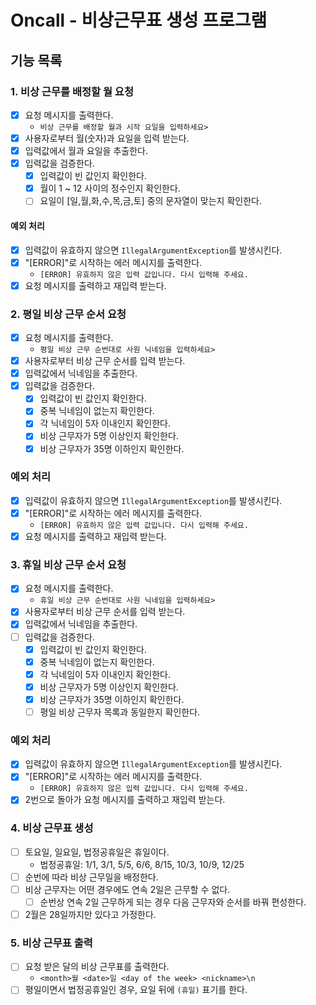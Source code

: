# Oncall - 비상근무표 생성 프로그램

## 기능 목록
### 1. 비상 근무를 배정할 월 요청
- [x] 요청 메시지를 출력한다.
  - `비상 근무를 배정할 월과 시작 요일을 입력하세요> `
- [x] 사용자로부터 월(숫자)과 요일을 입력 받는다.
- [x] 입력값에서 월과 요일을 추출한다.
- [x] 입력값을 검증한다.
  - [x] 입력값이 빈 값인지 확인한다.
  - [x] 월이 1 ~ 12 사이의 정수인지 확인한다.
  - [ ] 요일이 [일,월,화,수,목,금,토] 중의 문자열이 맞는지 확인한다.
#### 예외 처리
- [x] 입력값이 유효하지 않으면 `IllegalArgumentException`를 발생시킨다.
- [x] "[ERROR]"로 시작하는 에러 메시지를 출력한다.
  - `[ERROR] 유효하지 않은 입력 값입니다. 다시 입력해 주세요.`
- [x] 요청 메시지를 출력하고 재입력 받는다.

### 2. 평일 비상 근무 순서 요청
- [x] 요청 메시지를 출력한다.
  - `평일 비상 근무 순번대로 사원 닉네임을 입력하세요> `
- [x] 사용자로부터 비상 근무 순서를 입력 받는다.
- [x] 입력값에서 닉네임을 추출한다.
- [x] 입력값을 검증한다.
  - [x] 입력값이 빈 값인지 확인한다.
  - [x] 중복 닉네임이 없는지 확인한다.
  - [x] 각 닉네임이 5자 이내인지 확인한다.
  - [x] 비상 근무자가 5명 이상인지 확인한다.
  - [x] 비상 근무자가 35명 이하인지 확인한다.
### 예외 처리
- [x] 입력값이 유효하지 않으면 `IllegalArgumentException`를 발생시킨다.
- [x] "[ERROR]"로 시작하는 에러 메시지를 출력한다.
  - `[ERROR] 유효하지 않은 입력 값입니다. 다시 입력해 주세요.`
- [x] 요청 메시지를 출력하고 재입력 받는다.

### 3. 휴일 비상 근무 순서 요청
- [x] 요청 메시지를 출력한다.
  - `휴일 비상 근무 순번대로 사원 닉네임을 입력하세요> `
- [x] 사용자로부터 비상 근무 순서를 입력 받는다.
- [x] 입력값에서 닉네임을 추출한다.
- [ ] 입력값을 검증한다.
  - [x] 입력값이 빈 값인지 확인한다.
  - [x] 중복 닉네임이 없는지 확인한다.
  - [x] 각 닉네임이 5자 이내인지 확인한다.
  - [x] 비상 근무자가 5명 이상인지 확인한다.
  - [x] 비상 근무자가 35명 이하인지 확인한다.
  - [ ] 평일 비상 근무자 목록과 동일한지 확인한다.
### 예외 처리
- [x] 입력값이 유효하지 않으면 `IllegalArgumentException`를 발생시킨다.
- [x] "[ERROR]"로 시작하는 에러 메시지를 출력한다.
  - `[ERROR] 유효하지 않은 입력 값입니다. 다시 입력해 주세요.`
- [x] 2번으로 돌아가 요청 메시지를 출력하고 재입력 받는다.

### 4. 비상 근무표 생성
- [ ] 토요일, 일요일, 법정공휴일은 휴일이다.
  - 법정공휴일: 1/1, 3/1, 5/5, 6/6, 8/15, 10/3, 10/9, 12/25
- [ ] 순번에 따라 비상 근무일을 배정한다.
- [ ] 비상 근무자는 어떤 경우에도 연속 2일은 근무할 수 없다.
  - [ ] 순번상 연속 2일 근무하게 되는 경우 다음 근무자와 순서를 바꿔 편성한다.
- [ ] 2월은 28일까지만 있다고 가정한다.

### 5. 비상 근무표 출력
- [ ] 요청 받은 달의 비상 근무표를 출력한다.
  - `<month>월 <date>일 <day of the week> <nickname>\n`
- [ ] 평일이면서 법정공휴일인 경우, 요일 뒤에 `(휴일)` 표기를 한다. 